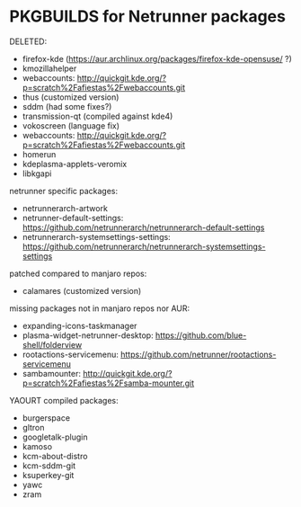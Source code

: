 # PKGBUILDS for Netrunner packages #

DELETED:
- firefox-kde (https://aur.archlinux.org/packages/firefox-kde-opensuse/ ?)
- kmozillahelper
- webaccounts: http://quickgit.kde.org/?p=scratch%2Fafiestas%2Fwebaccounts.git
- thus (customized version)
- sddm (had some fixes?)
- transmission-qt (compiled against kde4)
- vokoscreen (language fix)
- webaccounts: http://quickgit.kde.org/?p=scratch%2Fafiestas%2Fwebaccounts.git
- homerun
- kdeplasma-applets-veromix
- libkgapi



netrunner specific packages:
- netrunnerarch-artwork
- netrunner-default-settings: https://github.com/netrunnerarch/netrunnerarch-default-settings
- netrunnerarch-systemsettings-settings: https://github.com/netrunnerarch/netrunnerarch-systemsettings-settings


patched compared to manjaro repos:
- calamares (customized version)


missing packages not in manjaro repos nor AUR:
- expanding-icons-taskmanager
- plasma-widget-netrunner-desktop: https://github.com/blue-shell/folderview
- rootactions-servicemenu: https://github.com/netrunner/rootactions-servicemenu
- sambamounter: http://quickgit.kde.org/?p=scratch%2Fafiestas%2Fsamba-mounter.git



YAOURT compiled packages:
- burgerspace
- gltron
- googletalk-plugin
- kamoso
- kcm-about-distro
- kcm-sddm-git
- ksuperkey-git
- yawc
- zram
